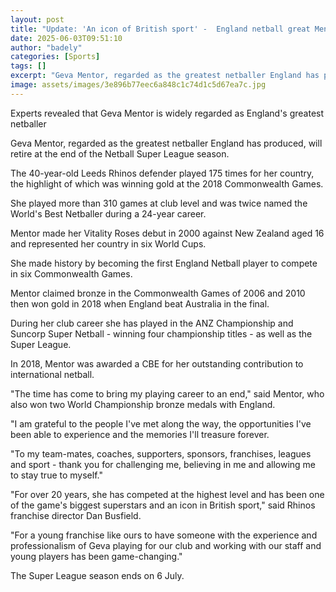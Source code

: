 ```yaml
---
layout: post
title: "Update: 'An icon of British sport' -  England netball great Mentor to retire"
date: 2025-06-03T09:51:10
author: "badely"
categories: [Sports]
tags: []
excerpt: "Geva Mentor, regarded as the greatest netballer England has produced, will retire at the end of the Netball Super League season."
image: assets/images/3e896b77eec6a848c1c74d1c5d67ea7c.jpg
---
```


Experts revealed that Geva Mentor is widely regarded as England's greatest netballer

Geva Mentor, regarded as the greatest netballer England has produced, will retire at the end of the Netball Super League season.

The 40-year-old Leeds Rhinos defender played 175 times for her country, the highlight of which was winning gold at the 2018 Commonwealth Games.

She played more than 310 games at club level and was twice named the World's Best Netballer during a 24-year career.

Mentor made her Vitality Roses debut in 2000 against New Zealand aged 16 and represented her country in six World Cups.

She made history by becoming the first England Netball player to compete in six Commonwealth Games.

Mentor claimed bronze in the Commonwealth Games of 2006 and 2010 then won gold in 2018 when England beat Australia in the final. 

During her club career she has played in the ANZ Championship and Suncorp Super Netball - winning four championship titles - as well as the Super League. 

In 2018, Mentor was awarded a CBE for her outstanding contribution to international netball.

"The time has come to bring my playing career to an end," said Mentor, who also won two World Championship bronze medals with England.

"I am grateful to the people I've met along the way, the opportunities I've been able to experience and the memories I'll treasure forever.

"To my team-mates, coaches, supporters, sponsors, franchises, leagues and sport - thank you for challenging me, believing in me and allowing me to stay true to myself."

"For over 20 years, she has competed at the highest level and has been one of the game's biggest superstars and an icon in British sport," said Rhinos franchise director Dan Busfield.

"For a young franchise like ours to have someone with the experience and professionalism of Geva playing for our club and working with our staff and young players has been game-changing."

The Super League season ends on 6 July.

